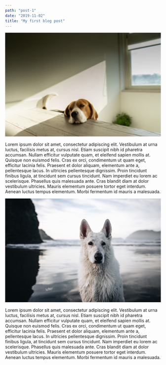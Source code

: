 ```yaml
---
path: "post-1"
date: "2019-11-02"
title: "My first blog post"
---
```


![Beagle](./images/dog1.jpeg)

Lorem ipsum dolor sit amet, consectetur adipiscing elit. Vestibulum at urna luctus, facilisis metus at, cursus nisl. Etiam suscipit nibh id pharetra accumsan. Nullam efficitur vulputate quam, et eleifend sapien mollis at. Quisque non euismod felis. Cras ex orci, condimentum ut quam eget, efficitur lacinia felis. Praesent et dolor aliquam, elementum ante a, pellentesque lacus. In ultricies pellentesque dignissim. Proin tincidunt finibus ligula, at tincidunt sem cursus tincidunt. Nam imperdiet eu lorem ac scelerisque. Phasellus quis malesuada ante. Cras blandit diam at dolor vestibulum ultricies. Mauris elementum posuere tortor eget interdum. Aenean luctus tempus elementum. Morbi fermentum id mauris a malesuada.

![White Swiss Shepherd](./images/dog2.jpeg)

Lorem ipsum dolor sit amet, consectetur adipiscing elit. Vestibulum at urna luctus, facilisis metus at, cursus nisl. Etiam suscipit nibh id pharetra accumsan. Nullam efficitur vulputate quam, et eleifend sapien mollis at. Quisque non euismod felis. Cras ex orci, condimentum ut quam eget, efficitur lacinia felis. Praesent et dolor aliquam, elementum ante a, pellentesque lacus. In ultricies pellentesque dignissim. Proin tincidunt finibus ligula, at tincidunt sem cursus tincidunt. Nam imperdiet eu lorem ac scelerisque. Phasellus quis malesuada ante. Cras blandit diam at dolor vestibulum ultricies. Mauris elementum posuere tortor eget interdum. Aenean luctus tempus elementum. Morbi fermentum id mauris a malesuada.
